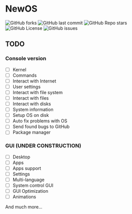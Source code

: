 # NewOS

![GitHub forks](https://img.shields.io/github/forks/NewOC/NewOS?style=social)
![GitHub last commit](https://img.shields.io/github/last-commit/NewOC/NewOS/main)
![GitHub Repo stars](https://img.shields.io/github/stars/NewOC/NewOS?style=social)
![GitHub License](https://img.shields.io/github/license/NewOC/NewOS)
![GitHub issues](https://img.shields.io/github/issues/NewOC/NewOS)

## TODO

### Console version
- [ ] Kernel
- [ ] Commands
- [ ] Interact with Internet
- [ ] User settings
- [ ] Interact with file system
- [ ] Interact with files
- [ ] Interact with disks
- [ ] System information
- [ ] Setup OS on disk
- [ ] Auto fix problems with OS
- [ ] Send found bugs to GitHub
- [ ] Package manager

### GUI (UNDER CONSTRUCTION)
- [ ] Desktop
- [ ] Apps
- [ ] Apps support
- [ ] Settings
- [ ] Multi-language
- [ ] System control GUI
- [ ] GUI Optimization
- [ ] Animations

And much more...